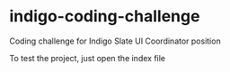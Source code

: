 # indigo-coding-challenge
Coding challenge for Indigo Slate UI Coordinator position

To test the project, just open the index file